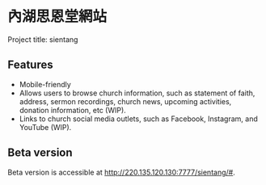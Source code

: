 # 內湖思恩堂網站

Project title: sientang

## Features

* Mobile-friendly
* Allows users to browse church information, such as statement of faith, address, sermon recordings, church news, 
upcoming activities, donation information, etc (WIP).
* Links to church social media outlets, such as Facebook, Instagram, and YouTube (WIP).

## Beta version

Beta version is accessible at http://220.135.120.130:7777/sientang/#.
